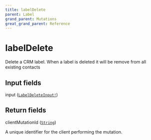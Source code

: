 ```yaml
---
title: labelDelete
parent: Label
grand_parent: Mutations
great_grand_parent: Reference
---
```


# labelDelete

Delete a CRM label. When a label is deleted it will be remove from all
existing contacts

## Input fields

<div class="field-entry ">
  <span id="input" class="field-name anchored">input (<code><a href="/docs/reference/input_object/labeldeleteinput">LabelDeleteInput!</a></code>)</span>

  <div class="description-wrapper">

  </div>
</div>

## Return fields

<div class="field-entry ">
  <span id="clientmutationid" class="field-name anchored">clientMutationId (<code><a href="/docs/reference/scalar/string">String</a></code>)</span>

  <div class="description-wrapper">
   <p>A unique identifier for the client performing the mutation.</p>

  </div>
</div>

